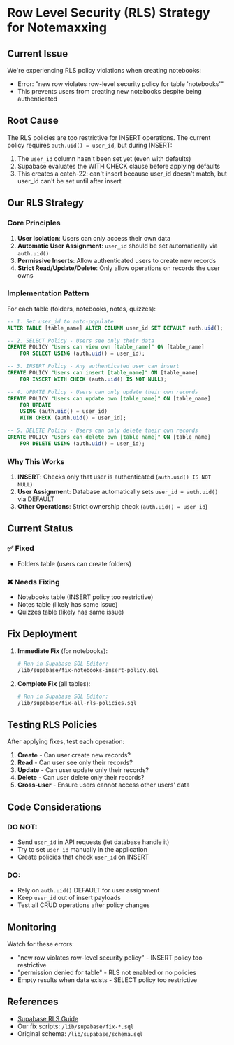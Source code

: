 # Row Level Security (RLS) Strategy for Notemaxxing

## Current Issue

We're experiencing RLS policy violations when creating notebooks:

- Error: "new row violates row-level security policy for table 'notebooks'"
- This prevents users from creating new notebooks despite being authenticated

## Root Cause

The RLS policies are too restrictive for INSERT operations. The current policy requires `auth.uid() = user_id`, but during INSERT:

1. The `user_id` column hasn't been set yet (even with defaults)
2. Supabase evaluates the WITH CHECK clause before applying defaults
3. This creates a catch-22: can't insert because user_id doesn't match, but user_id can't be set until after insert

## Our RLS Strategy

### Core Principles

1. **User Isolation**: Users can only access their own data
2. **Automatic User Assignment**: `user_id` should be set automatically via `auth.uid()`
3. **Permissive Inserts**: Allow authenticated users to create new records
4. **Strict Read/Update/Delete**: Only allow operations on records the user owns

### Implementation Pattern

For each table (folders, notebooks, notes, quizzes):

```sql
-- 1. Set user_id to auto-populate
ALTER TABLE [table_name] ALTER COLUMN user_id SET DEFAULT auth.uid();

-- 2. SELECT Policy - Users see only their data
CREATE POLICY "Users can view own [table_name]" ON [table_name]
    FOR SELECT USING (auth.uid() = user_id);

-- 3. INSERT Policy - Any authenticated user can insert
CREATE POLICY "Users can insert [table_name]" ON [table_name]
    FOR INSERT WITH CHECK (auth.uid() IS NOT NULL);

-- 4. UPDATE Policy - Users can only update their own records
CREATE POLICY "Users can update own [table_name]" ON [table_name]
    FOR UPDATE
    USING (auth.uid() = user_id)
    WITH CHECK (auth.uid() = user_id);

-- 5. DELETE Policy - Users can only delete their own records
CREATE POLICY "Users can delete own [table_name]" ON [table_name]
    FOR DELETE USING (auth.uid() = user_id);
```

### Why This Works

1. **INSERT**: Checks only that user is authenticated (`auth.uid() IS NOT NULL`)
2. **User Assignment**: Database automatically sets `user_id = auth.uid()` via DEFAULT
3. **Other Operations**: Strict ownership check (`auth.uid() = user_id`)

## Current Status

### ✅ Fixed

- Folders table (users can create folders)

### ❌ Needs Fixing

- Notebooks table (INSERT policy too restrictive)
- Notes table (likely has same issue)
- Quizzes table (likely has same issue)

## Fix Deployment

1. **Immediate Fix** (for notebooks):

   ```bash
   # Run in Supabase SQL Editor:
   /lib/supabase/fix-notebooks-insert-policy.sql
   ```

2. **Complete Fix** (all tables):
   ```bash
   # Run in Supabase SQL Editor:
   /lib/supabase/fix-all-rls-policies.sql
   ```

## Testing RLS Policies

After applying fixes, test each operation:

1. **Create** - Can user create new records?
2. **Read** - Can user see only their records?
3. **Update** - Can user update only their records?
4. **Delete** - Can user delete only their records?
5. **Cross-user** - Ensure users cannot access other users' data

## Code Considerations

### DO NOT:

- Send `user_id` in API requests (let database handle it)
- Try to set `user_id` manually in the application
- Create policies that check `user_id` on INSERT

### DO:

- Rely on `auth.uid()` DEFAULT for user assignment
- Keep `user_id` out of insert payloads
- Test all CRUD operations after policy changes

## Monitoring

Watch for these errors:

- "new row violates row-level security policy" - INSERT policy too restrictive
- "permission denied for table" - RLS not enabled or no policies
- Empty results when data exists - SELECT policy too restrictive

## References

- [Supabase RLS Guide](https://supabase.com/docs/guides/auth/row-level-security)
- Our fix scripts: `/lib/supabase/fix-*.sql`
- Original schema: `/lib/supabase/schema.sql`

